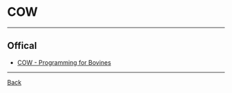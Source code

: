 # COW

---

## Offical

- [COW - Programming for Bovines](https://bigzaphod.github.io/COW/)

---

[Back](./../EsotericProgram.md)

